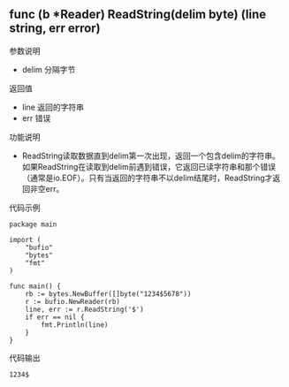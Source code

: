 ## func (b *Reader) ReadString(delim byte) (line string, err error)

参数说明

- delim 分隔字节

返回值

- line 返回的字符串
- err 错误

功能说明

- ReadString读取数据直到delim第一次出现，返回一个包含delim的字符串。如果ReadString在读取到delim前遇到错误，它返回已读字符串和那个错误（通常是io.EOF）。只有当返回的字符串不以delim结尾时，ReadString才返回非空err。

代码示例

	package main

	import (
		"bufio"
		"bytes"
		"fmt"
	)

	func main() {
		rb := bytes.NewBuffer([]byte("1234$5678"))
		r := bufio.NewReader(rb)
		line, err := r.ReadString('$')
		if err == nil {
			fmt.Println(line)
		}
	}

代码输出
	
	1234$
